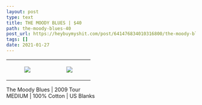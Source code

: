 ```yaml
---
layout: post
type: text
title: THE MOODY BLUES | $40
path: the-moody-blues-40
post_url: https://heybuymyshit.com/post/641476834010316800/the-moody-blues-40
tags: []
date: 2021-01-27
---
```




<table style="width:100%;"><tr><td style="vertical-align:top;">
      <figure class="tmblr-full" data-orig-height="2048" data-orig-width="1365" data-orig-src="https://concertshirts.netlify.app/shirts/0068/0068-01.jpg"><img src="https://64.media.tumblr.com/191e390ddcadc86ba440817547d5bffc/50c34a35187ed065-a5/s540x810/8309fd97e4bc55817092ad9c81ae1cd5c0c43e38.jpg" data-orig-height="2048" data-orig-width="1365" data-orig-src="https://concertshirts.netlify.app/shirts/0068/0068-01.jpg"/></figure></td>
    <td style="vertical-align:top;">
      <figure class="tmblr-full" data-orig-height="2048" data-orig-width="1365" data-orig-src="https://concertshirts.netlify.app/shirts/0068/0068-02.jpg"><img src="https://64.media.tumblr.com/7f273deb16f84dce056b9c4f76d6c4f3/50c34a35187ed065-a9/s540x810/c02e05c023f877e0d3e51ab3dbd3ea0f01353c48.jpg" data-orig-height="2048" data-orig-width="1365" data-orig-src="https://concertshirts.netlify.app/shirts/0068/0068-02.jpg"/></figure></td>
  </tr></table><p>
  The Moody Blues | 2009 Tour<br/>MEDIUM | 100% Cotton | US Blanks
</p>
